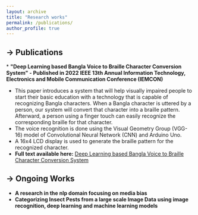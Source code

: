```yaml
---
layout: archive
title: "Research works"
permalink: /publications/
author_profile: true
---
```

<h2>-> Publications</h2>
* <strong>"Deep Learning based Bangla Voice to Braille Character Conversion System" - Published in 2022 IEEE 13th Annual   Information Technology, Electronics and Mobile Communication Conference (IEMCON)</strong>

  * This paper introduces a system that will help visually impaired people to start their  basic education with a technology that is capable of recognizing Bangla characters. When a Bangla character is uttered by a person, our system will convert that character into a braille pattern. Afterward, a person using a finger touch can easily recognize the corresponding braille for that character. 
  * The voice recognition is done using the Visual Geometry Group (VGG-16) model of Convolutional Neural Network (CNN) and Arduino Uno. 
  * A 16x4 LCD display is used to generate the braille pattern for the recognized character.
  * <strong>Full text available here:</strong> <a href="https://ieeexplore.ieee.org/document/9946619"> Deep Learning based Bangla Voice to Braille Character Conversion 
System</a>

<h2>-> Ongoing Works</h2>

* <strong>A research in the nlp domain focusing on media bias</strong>
* <strong>Categorizing Insect Pests from a large scale Image Data using image recognition, deep learning and machine learning models</strong>